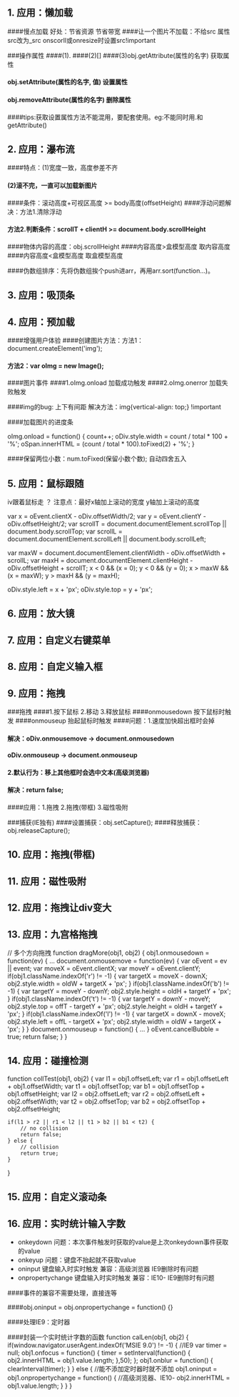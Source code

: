 ## 1. 应用：懒加载
####慢点加载 好处：节省资源 节省带宽
####让一个图片不加载：不给src 属性src改为_src onscorll或onresize时设置src!important

###操作属性
####(1).
####(2)[]
####(3)obj.getAttribute(属性的名字)	     获取属性
####   obj.setAttribute(属性的名字, 值)  设置属性
####   obj.removeAttribute(属性的名字)   删除属性

####tips:获取设置属性方法不能混用，要配套使用。eg:不能同时用.和getAttribute()

## 2. 应用：瀑布流
####特点：(1)宽度一致，高度参差不齐
####	  (2)滚不完，一直可以加载新图片
####条件：滚动高度+可视区高度 >= body高度(offsetHeight)
####浮动问题解决：方法1.清除浮动
####	  		  方法2.判断条件：scrollT + clientH >= document.body.scrollHeight

####物体内容的高度：obj.scrollHeight
####内容高度>盒模型高度 取内容高度
####内容高度<盒模型高度 取盒模型高度

####伪数组排序：先将伪数组挨个push进arr，再用arr.sort(function...)。

## 3. 应用：吸顶条

## 4. 应用：预加载
####增强用户体验
####创建图片方法：方法1：document.createElement('img');
####			  方法2：var oImg = new Image();

####图片事件
####1.oImg.onload   加载成功触发
####2.oImg.onerror 	加载失败触发

####img的bug: 上下有间距  解决方法：img{vertical-align: top;}	!important

####加载图片的进度条

oImg.onload = function() {
	count++;
	oDiv.style.width = count / total * 100 + '%';
	oSpan.innerHTML = (count / total * 100).toFixed(2) + '%';
}


####保留两位小数：num.toFixed(保留小数个数);  自动四舍五入

## 5. 应用：鼠标跟随
iv跟着鼠标走 ？
注意点：最好x轴加上滚动的宽度
	    y轴加上滚动的高度

var x = oEvent.clientX - oDiv.offsetWidth/2;
var y = oEvent.clientY - oDiv.offsetHeight/2;
var scrollT = document.documentElement.scrollTop || document.body.scrollTop;
var scrollL = document.documentElement.scrollLeft || document.body.scrollLeft;

var maxW = document.documentElement.clientWidth - oDiv.offsetWidth + scrollL;
var maxH = document.documentElement.clientHeight - oDiv.offsetHeight + scrollT;
x < 0 && (x = 0);
y < 0 && (y = 0);
x > maxW && (x = maxW);
y > maxH && (y = maxH);

oDiv.style.left = x + 'px';
oDiv.style.top = y + 'px';

## 6. 应用：放大镜

## 7. 应用：自定义右键菜单

## 8. 应用：自定义输入框

## 9. 应用：拖拽

###拖拽
####1.按下鼠标 2.移动 3.释放鼠标
####onmousedown	按下鼠标时触发
####onmouseup	抬起鼠标时触发
####问题：1.速度加快超出框时会掉
####			解决：oDiv.onmousemove -> document.onmousedown
####			      oDiv.onmouseup   -> document.onmouseup
####	  2.默认行为：移上其他框时会选中文本(高级浏览器)
####			解决：return false;
####应用：1.拖拽 2.拖拽(带框) 3.磁性吸附

###捕获(IE独有)
####设置捕获：obj.setCapture();
####释放捕获：obj.releaseCapture();

## 10. 应用：拖拽(带框)
## 11. 应用：磁性吸附

## 12. 应用：拖拽让div变大
## 13. 应用：九宫格拖拽
// 多个方向拖拽
function dragMore(obj1, obj2) {
	obj1.onmousedown = function(ev) {
		...
		document.onmousemove = function(ev) {
			var oEvent = ev || event;
			var moveX = oEvent.clientX;
			var moveY = oEvent.clientY;
			if(obj1.className.indexOf('r') != -1) {
				var targetX = moveX - downX;
				obj2.style.width = oldW + targetX + 'px';
			}
			if(obj1.className.indexOf('b') != -1) {
				var targetY = moveY - downY;
				obj2.style.height = oldH + targetY + 'px';
			}
			if(obj1.className.indexOf('t') != -1) {
				var targetY = downY - moveY;
				obj2.style.top = offT - targetY + 'px';
				obj2.style.height = oldH + targetY + 'px';
			}
			if(obj1.className.indexOf('l') != -1) {
				var targetX = downX - moveX;
				obj2.style.left = offL - targetX + 'px';
				obj2.style.width = oldW + targetX + 'px';
			}
		}
		document.onmouseup = function() {
			...
		}
		oEvent.cancelBubble = true;
		return false;
	}
}

## 14. 应用：碰撞检测

function collTest(obj1, obj2) {
	var l1 = obj1.offsetLeft;
	var r1 = obj1.offsetLeft + obj1.offsetWidth;
	var t1 = obj1.offsetTop;
	var b1 = obj1.offsetTop + obj1.offsetHeight;
	var l2 = obj2.offsetLeft;
	var r2 = obj2.offsetLeft + obj2.offsetWidth;
	var t2 = obj2.offsetTop;
	var b2 = obj2.offsetTop + obj2.offsetHeight;

	if(l1 > r2 || r1 < l2 || t1 > b2 || b1 < t2) {
		// no collision
		return false;
	} else {
		// collision
		return true;
	}
}


## 15. 应用：自定义滚动条

## 16. 应用：实时统计输入字数

- onkeydown	问题：本次事件触发时获取的value是上次onkeydown事件获取的value
- onkeyup		问题：键盘不抬起就不获取value
- oninput	 			键盘输入时实时触发
		 			兼容：高级浏览器 IE9删除时有问题
- onpropertychange	键盘输入时实时触发
	 			兼容：IE10-	  IE9删除时有问题

####事件的兼容不需要处理，直接连等

####obj.oninput = obj.onpropertychange = function() {}

####处理IE9：定时器

####封装一个实时统计字数的函数
function calLen(obj1, obj2) {
	if(window.navigator.userAgent.indexOf('MSIE 9.0') != -1) {	//IE9
		var timer = null;
		obj1.onfocus = function() {
			timer = setInterval(function() {
				obj2.innerHTML = obj1.value.length;
			},50);
		};
		obj1.onblur = function() {
			clearInterval(timer);
		}
	} else {		//能不添加定时器时就不添加
		obj1.oninput = obj1.onpropertychange = function() {		//高级浏览器、IE10-
			obj2.innerHTML = obj1.value.length;
		}
	}
}

